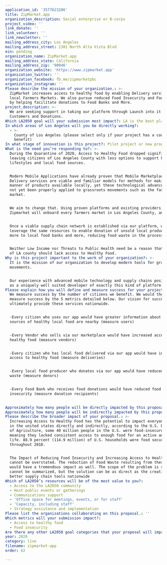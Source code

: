 ```yaml
---
application_id: '3577623286'
title: ZipMarket.app
organization_description: Social enterprise or B-corps
project_video: ''
link_donate: ''
link_volunteer: ''
link_newsletter: ''
mailing_address_city: Los Angeles
mailing_address_street: 1301 North Alta Vista Blvd
ein: pending
organization_name: ZipMarket.app
mailing_address_state: California
mailing_address_zip: '90046'
organization_website: 'https://www.zipmarket.app'
organization_twitter: ''
organization_facebook: fb.me/zipmarketpbc
organization_instagram: ''
Please describe the mission of your organization.: >-
  ZipMarket increases access to healthy food by enabling Delivery services for
  local Farmers Markets. We also pursue reduced Food Insecurity and Food Waste
  by helping facilitate donations to Food Banks and More.
project_description: >-
  We are seeking support in taking our platform through Launch into it's initial
  Customers and Donations.
Which LA2050 goal will your submission most impact?: LA is the best place to LIVE
In which areas of Los Angeles will you be directly working?:
  - >-
    County of Los Angeles (please select only if your project has a countywide
    benefit)
In what stage of innovation is this project?: Pilot project or new program (testing or implementing a new idea)
What is the need you’re responding to?: >-
  During the Quarantine of 2020, Access to Healthy Food dropped significantly,
  leaving citizens of Los Angeles County with less options to support healthy
  lifestyles and local food sources.


  Modern Mobile Applications have already proven that Mobile Marketplaces and
  Delivery services are viable and familiar models for methods for making all
  manner of products available locally, yet these technological advances have
  not yet been properly applied to grassroots movements such as the farmers
  market.


  We aim to change that. Using proven platforms and existing providers,
  Zipmarket will onboard every farmers market in Los Angeles County, and beyond.


  Once a viable supply chain network is established via our platform, we will
  leverage the same resources to enable donation of unsold local produce and
  more to local food banks and more, reducing food waste in the process.


  Neither Low Income nor Threats to Public Health need be a reason that citizens
  of LA county should lack access to Healthy Food.
Why is this project important to the work of your organization?: >-
  It is the mission of our organization to develop modern tools for grassroots
  movements.


  Our experience with advanced mobile technology and supply chains positions us
  as a uniquely well suited developer of exactly this kind of platform.
Please explain how you will define and measure success for your project.: >-
  We measure success by the number of citizens we benefit. We would therefore
  measure success by the 5 metrics detailed below. Our vision for success is to
  ultimately provide these services nationwide.


  -Every citizen who uses our app would have greater information about what
  sources of healthy local food are nearby (measure users)


  -Every Vendor who sells via our marketplace would have increased access to
  healthy food (measure vendors)


  -Every citizen who has local food delivered via our app would have increased
  access to healthy food (measure deliveries)


  -Every local food producer who donates via our app would have reduced food
  waste (measure donors)


  -Every Food Bank who receives food donations would have reduced food
  insecurity (measure donation recipients)

   
Approximately how many people will be directly impacted by this proposal?: '130'
Approximately how many people will be indirectly impacted by this proposal?: '130000'
Please describe the broader impact of your proposal.: >-
  Increasing Access to Healthy Food has the potential to impact everyone living
  in the united states directly and indirectly, according to the U.S. Department
  of Agriculture, some 40 million people in the U.S. were food-insecure in 2017,
  meaning they lacked consistent access to enough food for an active and healthy
  life. 88.9 percent (114.9 million) of U.S. households were food secure
  throughout 2018.


  The Impact of Reducing Food Insecurity and Increasing Access to Healthy Food
  cannot be overstated. The reduction of Food Waste resulting from these efforts
  would have a tremendous impact as well. The scope of the problem is so vast it
  cannot be summarized, but the solution can be as direct as the creation of
  better supply chain tools nationwide
Which of LA2050’s resources will be of the most value to you?:
  - Access to the LA2050 community
  - Host public events or gatherings
  - Communications support
  - 'Office space for meetings, events, or for staff'
  - 'Capacity, including staff'
  - Strategy assistance and implementation
Please list the organizations collaborating on this proposal.: ''
Which metrics will your submission impact?:
  - Access to healthy food
  - Food insecurity
Are there any other LA2050 goal categories that your proposal will impact?: []
year: 2020
category: live
filename: zipmarket-app
order: 62

---
```


